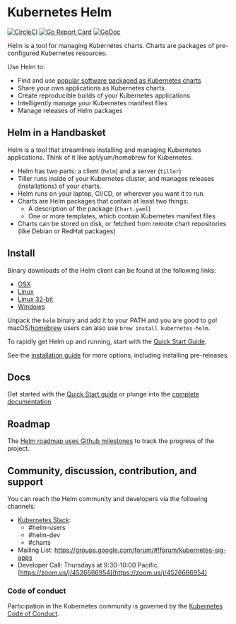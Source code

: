 # Kubernetes Helm

[![CircleCI](https://circleci.com/gh/kubernetes/helm.svg?style=svg)](https://circleci.com/gh/kubernetes/helm)
[![Go Report Card](https://goreportcard.com/badge/github.com/kubernetes/helm)](https://goreportcard.com/report/github.com/kubernetes/helm)
[![GoDoc](https://godoc.org/github.com/kubernetes/helm?status.svg)](https://godoc.org/github.com/kubernetes/helm)

Helm is a tool for managing Kubernetes charts. Charts are packages of
pre-configured Kubernetes resources.

Use Helm to:

- Find and use [popular software packaged as Kubernetes charts](https://github.com/kubernetes/charts)
- Share your own applications as Kubernetes charts
- Create reproducible builds of your Kubernetes applications
- Intelligently manage your Kubernetes manifest files
- Manage releases of Helm packages

## Helm in a Handbasket

Helm is a tool that streamlines installing and managing Kubernetes applications.
Think of it like apt/yum/homebrew for Kubernetes.

- Helm has two parts: a client (`helm`) and a server (`tiller`)
- Tiller runs inside of your Kubernetes cluster, and manages releases (installations)
  of your charts.
- Helm runs on your laptop, CI/CD, or wherever you want it to run.
- Charts are Helm packages that contain at least two things:
  - A description of the package (`Chart.yaml`)
  - One or more templates, which contain Kubernetes manifest files
- Charts can be stored on disk, or fetched from remote chart repositories
  (like Debian or RedHat packages)

## Install

Binary downloads of the Helm client can be found at the following links:

- [OSX](https://kubernetes-helm.storage.googleapis.com/helm-v2.7.2-darwin-amd64.tar.gz)
- [Linux](https://kubernetes-helm.storage.googleapis.com/helm-v2.7.2-linux-amd64.tar.gz)
- [Linux 32-bit](https://kubernetes-helm.storage.googleapis.com/helm-v2.7.2-linux-386.tar.gz)
- [Windows](https://kubernetes-helm.storage.googleapis.com/helm-v2.7.2-windows-amd64.tar.gz)

Unpack the `helm` binary and add it to your PATH and you are good to go!
macOS/[homebrew](https://brew.sh/) users can also use `brew install kubernetes-helm`.

To rapidly get Helm up and running, start with the [Quick Start Guide](https://docs.helm.sh/using_helm/#quickstart-guide).

See the [installation guide](https://docs.helm.sh/using_helm/#installing-helm) for more options,
including installing pre-releases.

## Docs

Get started with the [Quick Start guide](https://docs.helm.sh/using_helm/#quickstart-guide) or plunge into the [complete documentation](https://docs.helm.sh)

## Roadmap

The [Helm roadmap uses Github milestones](https://github.com/kubernetes/helm/milestones) to track the progress of the project.

## Community, discussion, contribution, and support

You can reach the Helm community and developers via the following channels:

- [Kubernetes Slack](https://slack.k8s.io):
  - #helm-users
  - #helm-dev
  - #charts
- Mailing List: https://groups.google.com/forum/#!forum/kubernetes-sig-apps
- Developer Call: Thursdays at 9:30-10:00 Pacific. [https://zoom.us/j/4526666954](https://zoom.us/j/4526666954)

### Code of conduct

Participation in the Kubernetes community is governed by the [Kubernetes Code of Conduct](code-of-conduct.md).

